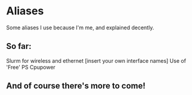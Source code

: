# Aliases

Some aliases I use because I'm me, and explained decently.


## So far:

Slurm for wireless and ethernet [insert your own interface names]
Use of 'Free'
PS
Cpupower


## And of course there's more to come!

